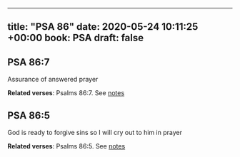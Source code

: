 
---
title: "PSA 86"
date: 2020-05-24 10:11:25 +00:00
book: PSA
draft: false
---

## PSA 86:7

Assurance of answered prayer

**Related verses**: Psalms 86:7. See [notes](https://my.bible.com/notes/3436469480640471217)


## PSA 86:5

God is ready to forgive sins so I will cry out to him in prayer

**Related verses**: Psalms 86:5. See [notes](https://my.bible.com/notes/3436469035230552238)

